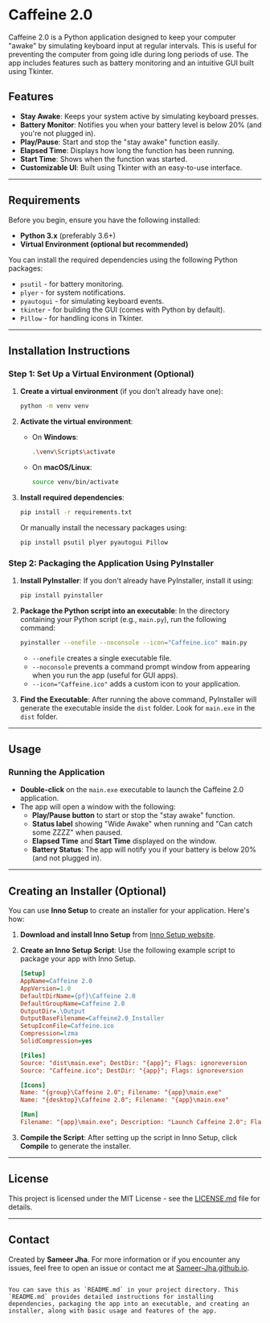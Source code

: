 # Caffeine 2.0

Caffeine 2.0 is a Python application designed to keep your computer "awake" by simulating keyboard input at regular intervals. This is useful for preventing the computer from going idle during long periods of use. The app includes features such as battery monitoring and an intuitive GUI built using Tkinter.

## Features
- **Stay Awake**: Keeps your system active by simulating keyboard presses.
- **Battery Monitor**: Notifies you when your battery level is below 20% (and you're not plugged in).
- **Play/Pause**: Start and stop the "stay awake" function easily.
- **Elapsed Time**: Displays how long the function has been running.
- **Start Time**: Shows when the function was started.
- **Customizable UI**: Built using Tkinter with an easy-to-use interface.

---

## Requirements

Before you begin, ensure you have the following installed:
- **Python 3.x** (preferably 3.6+)
- **Virtual Environment (optional but recommended)**

You can install the required dependencies using the following Python packages:
- `psutil` - for battery monitoring.
- `plyer` - for system notifications.
- `pyautogui` - for simulating keyboard events.
- `tkinter` - for building the GUI (comes with Python by default).
- `Pillow` - for handling icons in Tkinter.

---

## Installation Instructions

### Step 1: Set Up a Virtual Environment (Optional)

1. **Create a virtual environment** (if you don’t already have one):
   ```bash
   python -m venv venv
   ```

2. **Activate the virtual environment**:
   - On **Windows**:
     ```bash
     .\venv\Scripts\activate
     ```
   - On **macOS/Linux**:
     ```bash
     source venv/bin/activate
     ```

3. **Install required dependencies**:
   ```bash
   pip install -r requirements.txt
   ```

   Or manually install the necessary packages using:
   ```bash
   pip install psutil plyer pyautogui Pillow
   ```

### Step 2: Packaging the Application Using PyInstaller

1. **Install PyInstaller**:
   If you don't already have PyInstaller, install it using:
   ```bash
   pip install pyinstaller
   ```

2. **Package the Python script into an executable**:
   In the directory containing your Python script (e.g., `main.py`), run the following command:
   ```bash
   pyinstaller --onefile --noconsole --icon="Caffeine.ico" main.py
   ```

   - `--onefile` creates a single executable file.
   - `--noconsole` prevents a command prompt window from appearing when you run the app (useful for GUI apps).
   - `--icon="Caffeine.ico"` adds a custom icon to your application.

3. **Find the Executable**:
   After running the above command, PyInstaller will generate the executable inside the `dist` folder. Look for `main.exe` in the `dist` folder.

---

## Usage

### Running the Application

- **Double-click** on the `main.exe` executable to launch the Caffeine 2.0 application.
- The app will open a window with the following:
  - **Play/Pause button** to start or stop the "stay awake" function.
  - **Status label** showing "Wide Awake" when running and "Can catch some ZZZZ" when paused.
  - **Elapsed Time** and **Start Time** displayed on the window.
  - **Battery Status**: The app will notify you if your battery is below 20% (and not plugged in).

---

## Creating an Installer (Optional)

You can use **Inno Setup** to create an installer for your application. Here's how:

1. **Download and install Inno Setup** from [Inno Setup website](https://jrsoftware.org/isinfo.php).

2. **Create an Inno Setup Script**: Use the following example script to package your app with Inno Setup.

   ```ini
   [Setup]
   AppName=Caffeine 2.0
   AppVersion=1.0
   DefaultDirName={pf}\Caffeine 2.0
   DefaultGroupName=Caffeine 2.0
   OutputDir=.\Output
   OutputBaseFilename=Caffeine2.0_Installer
   SetupIconFile=Caffeine.ico
   Compression=lzma
   SolidCompression=yes

   [Files]
   Source: "dist\main.exe"; DestDir: "{app}"; Flags: ignoreversion
   Source: "Caffeine.ico"; DestDir: "{app}"; Flags: ignoreversion

   [Icons]
   Name: "{group}\Caffeine 2.0"; Filename: "{app}\main.exe"
   Name: "{desktop}\Caffeine 2.0"; Filename: "{app}\main.exe"

   [Run]
   Filename: "{app}\main.exe"; Description: "Launch Caffeine 2.0"; Flags: nowait postinstall skipifsilent
   ```

3. **Compile the Script**:
   After setting up the script in Inno Setup, click **Compile** to generate the installer.

---

## License

This project is licensed under the MIT License - see the [LICENSE.md](LICENSE.md) file for details.

---

## Contact

Created by **Sameer Jha**. For more information or if you encounter any issues, feel free to open an issue or contact me at [Sameer-Jha.github.io](https://Sameer-Jha.github.io).
```

You can save this as `README.md` in your project directory. This `README.md` provides detailed instructions for installing dependencies, packaging the app into an executable, and creating an installer, along with basic usage and features of the app.